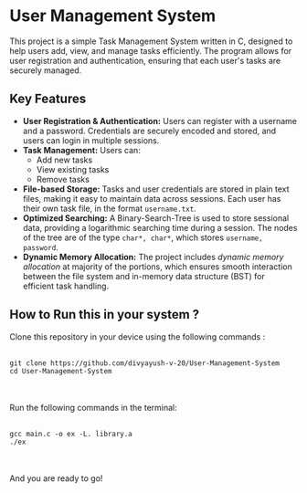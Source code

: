 # User Management System
This project is a simple Task Management System written in C, designed to help users
add, view, and manage tasks efficiently. The program allows for user registration and
authentication, ensuring that each user's tasks are securely managed.

## Key Features
- **User Registration & Authentication:** Users can register with a username and a password. Credentials are securely encoded and stored, and users can login in multiple sessions.
- **Task Management:** Users can:
    - Add new tasks
    - View existing tasks
    - Remove tasks
- **File-based Storage:** Tasks and user credentials are stored in plain text files, making it easy to maintain data across sessions. Each user has their own task file, in the format `username.txt`.
- **Optimized Searching:** A Binary-Search-Tree is used to store sessional data, providing a logarithmic searching time during a session. The nodes of the tree are of the type
`char*, char*`, which stores `username, password`.
- **Dynamic Memory Allocation:** The project includes *dynamic memory allocation* at majority of the portions, which ensures smooth interaction between the file system and in-memory data structure (BST) for efficient task handling.

## How to Run this in your system ? 
Clone this repository in your device using the following commands :  <br><br>
```
git clone https://github.com/divyayush-v-20/User-Management-System
cd User-Management-System
```
<br><br>
Run the following commands in the terminal: <br> <br>
```
gcc main.c -o ex -L. library.a
./ex
```
<br><br>
And you are ready to go!
